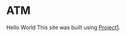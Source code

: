 # ATM
Hello World
This site was built using [Project1]([https://pages.github.com/](https://github.com/Obulesh37/ATM/tree/main/Project1)).

